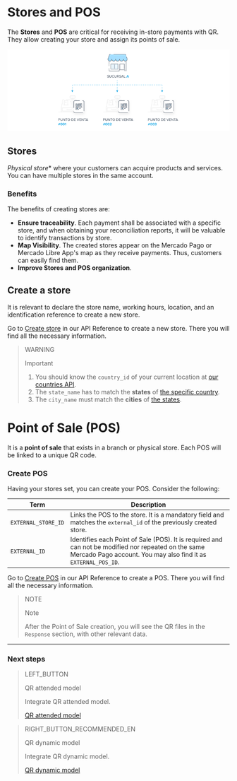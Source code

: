 # Stores and POS

The **Stores** and **POS** are critical for receiving in-store payments with QR. They allow creating your store and assign its points of sale.

![POS and Stores](/images/mobile/stores_pos.es.png)

## Stores

*Physical store** where your customers can acquire products and services. You can have multiple stores in the same account.

### Benefits

The benefits of creating stores are:

- **Ensure traceability**. Each payment shall be associated with a specific store, and when obtaining your reconciliation reports, it will be valuable to identify transactions by store.
- **Map Visibility**. The created stores appear on the Mercado Pago or Mercado Libre App's map as they receive payments. Thus, customers can easily find them.
- **Improve Stores and POS organization**.

## Create a store

It is relevant to declare the store name, working hours, location, and an identification reference to create a new store.

Go to [Create store](https://www.mercadopago[FAKER][URL][DOMAIN]/developers/en/reference/stores/_users_user_id_stores/post) in our API Reference to create a new store. There you will find all the necessary information.

> WARNING
>
> Important
>
> 1. You should know the `country_id` of your current location at [our countries API](https://api.mercadolibre.com/countries).
> 2. The `state_name` has to match the **states** of [the specific country](https://api.mercadolibre.com/countries/$country_id).
> 3. The `city_name` must match the **cities** of [the states](https://api.mercadolibre.com/states/$state_id).


# Point of Sale (POS)

It is a **point of sale** that exists in a branch or physical store. Each POS will be linked to a unique QR code.

### Create POS

Having your stores set, you can create your POS. Consider the following:

| Term | Description |
| --- | --- |
| `EXTERNAL_STORE_ID` | Links the POS to the store. It is a mandatory field and matches the `external_id` of the previously created store. |
| `EXTERNAL_ID` | Identifies each Point of Sale (POS). It is required and can not be modified nor repeated on the same Mercado Pago account. You may also find it as `EXTERNAL_POS_ID`. |


Go to [Create POS](https://www.mercadopago[FAKER][URL][DOMAIN]/developers/en/reference/pos/_pos/post) in our API Reference to create a POS. There you will find all the necessary information.

> NOTE
>
> Note
>
> After the Point of Sale creation, you will see the QR files in the `Response` section, with other relevant data.

---

### Next steps

> LEFT_BUTTON
>
> QR attended model
>
> Integrate QR attended model.
>
> [QR attended model](https://www.mercadopago[FAKER][URL][DOMAIN]/developers/en/docs/qr-code/qr-attended-model/introduction)

> RIGHT_BUTTON_RECOMMENDED_EN
>
> QR dynamic model
>
> Integrate QR dynamic model.
>
> [QR dynamic model](https://www.mercadopago[FAKER][URL][DOMAIN]/developers/en/docs/qr-code/qr-dynamic-model/introduction)